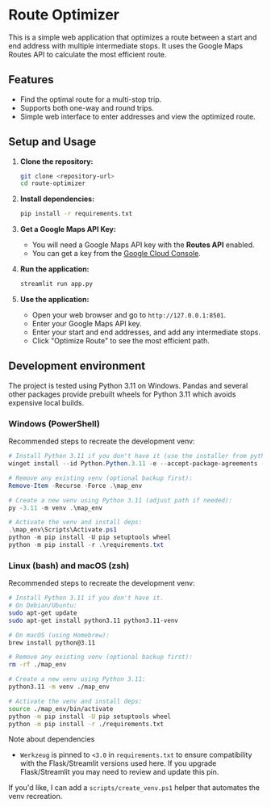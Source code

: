 # Route Optimizer

This is a simple web application that optimizes a route between a start and end address with multiple intermediate stops. It uses the Google Maps Routes API to calculate the most efficient route.

## Features

-   Find the optimal route for a multi-stop trip.
-   Supports both one-way and round trips.
-   Simple web interface to enter addresses and view the optimized route.

## Setup and Usage

1.  **Clone the repository:**
    ```bash
    git clone <repository-url>
    cd route-optimizer
    ```

2.  **Install dependencies:**
    ```bash
    pip install -r requirements.txt
    ```

3.  **Get a Google Maps API Key:**
    -   You will need a Google Maps API key with the **Routes API** enabled.
    -   You can get a key from the [Google Cloud Console](https://console.cloud.google.com/).

4.  **Run the application:**
    ```bash
    streamlit run app.py
    ```

5.  **Use the application:**
    -   Open your web browser and go to `http://127.0.0.1:8501`.
    -   Enter your Google Maps API key.
    -   Enter your start and end addresses, and add any intermediate stops.
    -   Click "Optimize Route" to see the most efficient path.

## Development environment

The project is tested using Python 3.11 on Windows. Pandas and several other packages provide prebuilt wheels for Python 3.11 which avoids expensive local builds.

### Windows (PowerShell)

Recommended steps to recreate the development venv:

```powershell
# Install Python 3.11 if you don't have it (use the installer from python.org or winget):
winget install --id Python.Python.3.11 -e --accept-package-agreements --accept-source-agreements

# Remove any existing venv (optional backup first):
Remove-Item -Recurse -Force .\map_env

# Create a new venv using Python 3.11 (adjust path if needed):
py -3.11 -m venv .\map_env

# Activate the venv and install deps:
.\map_env\Scripts\Activate.ps1
python -m pip install -U pip setuptools wheel
python -m pip install -r .\requirements.txt
```

### Linux (bash) and macOS (zsh)

Recommended steps to recreate the development venv:

```bash
# Install Python 3.11 if you don't have it.
# On Debian/Ubuntu:
sudo apt-get update
sudo apt-get install python3.11 python3.11-venv

# On macOS (using Homebrew):
brew install python@3.11

# Remove any existing venv (optional backup first):
rm -rf ./map_env

# Create a new venv using Python 3.11:
python3.11 -m venv ./map_env

# Activate the venv and install deps:
source ./map_env/bin/activate
python -m pip install -U pip setuptools wheel
python -m pip install -r ./requirements.txt
```

Note about dependencies
- `Werkzeug` is pinned to `<3.0` in `requirements.txt` to ensure compatibility with the Flask/Streamlit versions used here. If you upgrade Flask/Streamlit you may need to review and update this pin.

If you'd like, I can add a `scripts/create_venv.ps1` helper that automates the venv recreation.
